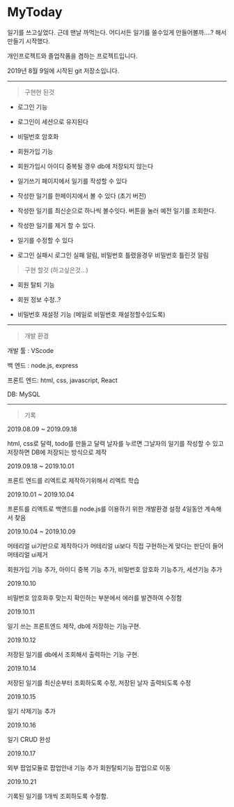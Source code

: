 
# MyToday

일기를 쓰고싶었다. 근데 맨날 까먹는다. 어디서든 일기를 쓸수있게 만들어볼까....? 해서 만들기 시작했다.

개인프로젝트와 졸업작품을 겸하는 프로젝트입니다.

2019년 8월 9일에 시작된 git 저장소입니다.

---

> 구현현 된것

- 로그인 기능 

- 로그인이 세션으로 유지된다

- 비밀번호 암호화

- 회원가입 기능

- 회원가입시 아이디 중복될 경우 db에 저장되지 않는다

- 일기쓰기 페이지에서 일기를 작성할 수 있다

- 작성한 일기를 한페이지에서 볼 수 있다 (초기 버전)

- 작성한 일기를 최신순으로 하나씩 볼수잇다. 버튼을 눌러 예전 일기를 조회한다.

- 작성한 일기를 제거 할 수 있다.

- 일기를 수정할 수 있다

- 로그인 실패시 로그인 실패 알림, 비밀번호 틀렸을경우 비밀번호 틀린것 알림




> 구현 할것  (하고싶은것...)

+ 회원 탈퇴 기능

+ 회원 정보 수정..?

+ 비밀번호 재설정 기능 (메일로 비밀번호 재설정할수있도록)


---

> 개발 환경

개발 툴 : VScode

백 엔드 : node.js, express

프론트 엔드: html, css, javascript, React

DB: MySQL

---

> 기록

2019.08.09 ~ 2019.09.18

html, css로 달력, todo를 만들고 달력 날자를 누르면 그날자의 일기를 작성할 수 있고 저장하면 DB에 저장되는 방식으로 제작




2019.09.18 ~ 2019.10.01

프론트 엔드를 리엑트로 제작하기위해서 리엑트 학습




2019.10.01 ~ 2019.10.04

프론트를 리엑트로 백앤드를 node.js를 이용하기 위한 개발환경 설정 4일동안 계속해서 찾음




2019.10.04 ~ 2019.10.09

머테리얼 ui기반으로 제작하다가 머테리얼 ui보다 직접 구현하는게 맞다는 판단이 들어 머테리얼 ui제거

회원가입 기능 추가, 아이디 중복 기능 추가, 비밀번호 암호화 기능추가, 세션기능 추가




2019.10.10

비밀번호 암호화후 맞는지 확인하는 부분에서 에러를 발견하여 수정함





2019.10.11

일기 쓰는 프론트엔드 제작, db에 저장하는 기능구현.




2019.10.12

저장된 일기를 db에서 조회해서 출력하는 기능 구현.




2019.10.14

저장된 일기를 최신순부터 조회하도록 수정, 저장된 날자 출력되도록 수정




2019.10.15 

일기 삭제기능 추가




2019.10.16

일기 CRUD 완성




2019.10.17

외부 팝업모듈로 팝업안내 기능 추가 
회원탈퇴기능 팝업으로 이동


2019.10.21

기록된 일기를 1개씩 조회하도록 수정함.